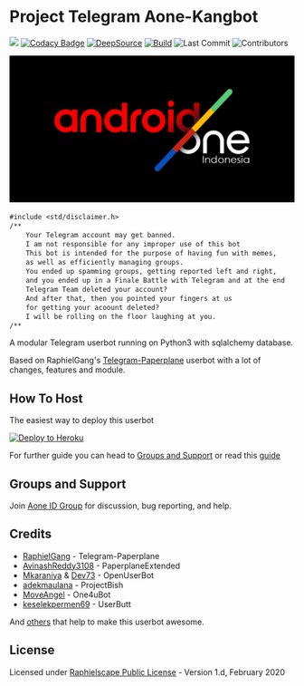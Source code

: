 # Project Telegram Aone-Kangbot
[![](https://github.com/aone-id/aone-kangbot/workflows/BugChecker/badge.svg)](https://github.com/aone-id/aone-kangbot/actions?query=workflow%3ABugChecker)
[![Codacy Badge](https://api.codacy.com/project/badge/Grade/22035f964c674c9e949ad4bf6009e4f0)](https://app.codacy.com/gh/aone-id/aone-kangbot?utm_source=github.com&utm_medium=referral&utm_content=aone-id/aone-kangbot&utm_campaign=Badge_Grade_Dashboard)
[![DeepSource](https://static.deepsource.io/deepsource-badge-light-mini.svg)](https://deepsource.io/gh/aone-id/aone-kangbot/?ref=repository-badge)
[![Build](https://github.com/aone-id/aone-kangbot/workflows/FailedChecker/badge.svg?branch=sql-extended)](https://github.com/aone-id/aone-kangbot/actions "Build")
![Last Commit](https://img.shields.io/github/last-commit/aone-id/aone-kangbot/sql-extended)
![Contributors](https://img.shields.io/github/contributors/aone-id/aone-kangbot?color=LightSlateGrey)


![logo](https://github.com/aone-id/aone-kangbot/raw/sql-extended/aoneid.png)

```
#include <std/disclaimer.h>
/**
    Your Telegram account may get banned.
    I am not responsible for any improper use of this bot
    This bot is intended for the purpose of having fun with memes,
    as well as efficiently managing groups.
    You ended up spamming groups, getting reported left and right,
    and you ended up in a Finale Battle with Telegram and at the end
    Telegram Team deleted your account?
    And after that, then you pointed your fingers at us
    for getting your acoount deleted?
    I will be rolling on the floor laughing at you.
/**
```

A modular Telegram userbot running on Python3 with sqlalchemy database.

Based on RaphielGang's [Telegram-Paperplane](https://github.com/RaphielGang/Telegram-Paperplane) userbot with a lot of changes, features and module.


## How To Host
The easiest way to deploy this userbot

<p><a href="https://heroku.com/deploy?template=https://github.com/aone-id/aone-kangbot/tree/sql-extended"> <img src="https://www.herokucdn.com/deploy/button.svg" alt="Deploy to Heroku" /></a></p>

For further guide you can head to [Groups and Support](https://github.com/aone-id/aone-kangbot#Groups-and-support) or read this [guide](https://telegra.ph/Host-a-Telegram-Userbot-05-07)


## Groups and Support
Join [Aone ID Group](https://t.me/aoneid_support) for discussion, bug reporting, and help.


## Credits
* [RaphielGang](https://github.com/RaphielGang) - Telegram-Paperplane
* [AvinashReddy3108](https://github.com/AvinashReddy3108) - PaperplaneExtended
* [Mkaraniya](https://github.com/mkaraniya) & [Dev73](https://github.com/Devp73) - OpenUserBot
* [adekmaulana](https://github.com/adekmaulana) - ProjectBish
* [MoveAngel](https://github.com/MoveAngel) - One4uBot
* [keselekpermen69](https://github.com/keselekpermen69/UserButt) - UserButt

And [others](https://github.com/aone-id/aone-kangbot/graphs/contributors) that help to make this userbot awesome.

## License
Licensed under [Raphielscape Public License](https://github.com/aone-id/aone-kangbot/blob/sql-extended/LICENSE) - Version 1.d, February 2020
